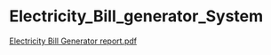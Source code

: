# Electricity_Bill_generator_System
[Electricity Bill Generator report.pdf](https://github.com/liki-boss/Electricity_Bill_generator_System/files/7400351/Electricity.Bill.Generator.report.pdf)
